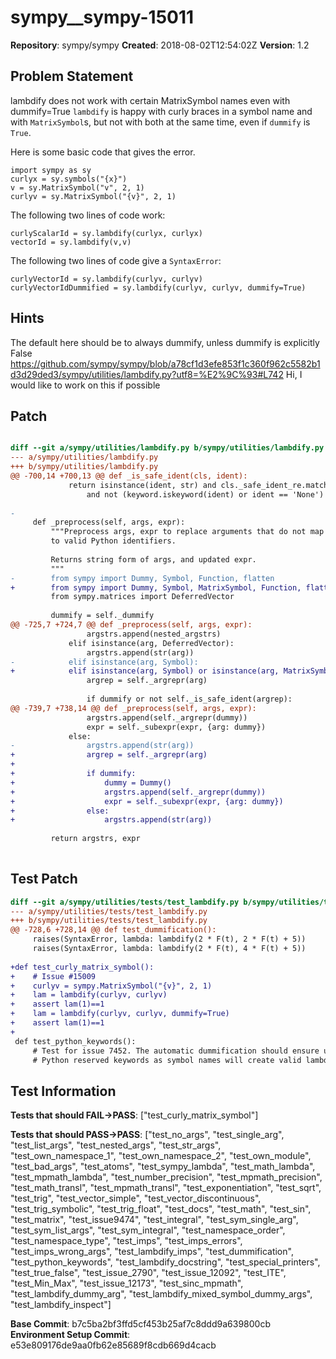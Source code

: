 # sympy__sympy-15011

**Repository**: sympy/sympy
**Created**: 2018-08-02T12:54:02Z
**Version**: 1.2

## Problem Statement

lambdify does not work with certain MatrixSymbol names even with dummify=True
`lambdify` is happy with curly braces in a symbol name and with `MatrixSymbol`s, but not with both at the same time, even if `dummify` is `True`.

Here is some basic code that gives the error.
```
import sympy as sy
curlyx = sy.symbols("{x}")
v = sy.MatrixSymbol("v", 2, 1)
curlyv = sy.MatrixSymbol("{v}", 2, 1)
```

The following two lines of code work:
```
curlyScalarId = sy.lambdify(curlyx, curlyx)
vectorId = sy.lambdify(v,v)
```

The following two lines of code give a `SyntaxError`:
```
curlyVectorId = sy.lambdify(curlyv, curlyv)
curlyVectorIdDummified = sy.lambdify(curlyv, curlyv, dummify=True)
```




## Hints

The default here should be to always dummify, unless dummify is explicitly False https://github.com/sympy/sympy/blob/a78cf1d3efe853f1c360f962c5582b1d3d29ded3/sympy/utilities/lambdify.py?utf8=%E2%9C%93#L742
Hi, I would like to work on this if possible

## Patch

```diff

diff --git a/sympy/utilities/lambdify.py b/sympy/utilities/lambdify.py
--- a/sympy/utilities/lambdify.py
+++ b/sympy/utilities/lambdify.py
@@ -700,14 +700,13 @@ def _is_safe_ident(cls, ident):
             return isinstance(ident, str) and cls._safe_ident_re.match(ident) \
                 and not (keyword.iskeyword(ident) or ident == 'None')
 
-
     def _preprocess(self, args, expr):
         """Preprocess args, expr to replace arguments that do not map
         to valid Python identifiers.
 
         Returns string form of args, and updated expr.
         """
-        from sympy import Dummy, Symbol, Function, flatten
+        from sympy import Dummy, Symbol, MatrixSymbol, Function, flatten
         from sympy.matrices import DeferredVector
 
         dummify = self._dummify
@@ -725,7 +724,7 @@ def _preprocess(self, args, expr):
                 argstrs.append(nested_argstrs)
             elif isinstance(arg, DeferredVector):
                 argstrs.append(str(arg))
-            elif isinstance(arg, Symbol):
+            elif isinstance(arg, Symbol) or isinstance(arg, MatrixSymbol):
                 argrep = self._argrepr(arg)
 
                 if dummify or not self._is_safe_ident(argrep):
@@ -739,7 +738,14 @@ def _preprocess(self, args, expr):
                 argstrs.append(self._argrepr(dummy))
                 expr = self._subexpr(expr, {arg: dummy})
             else:
-                argstrs.append(str(arg))
+                argrep = self._argrepr(arg)
+
+                if dummify:
+                    dummy = Dummy()
+                    argstrs.append(self._argrepr(dummy))
+                    expr = self._subexpr(expr, {arg: dummy})
+                else:
+                    argstrs.append(str(arg))
 
         return argstrs, expr
 


```

## Test Patch

```diff
diff --git a/sympy/utilities/tests/test_lambdify.py b/sympy/utilities/tests/test_lambdify.py
--- a/sympy/utilities/tests/test_lambdify.py
+++ b/sympy/utilities/tests/test_lambdify.py
@@ -728,6 +728,14 @@ def test_dummification():
     raises(SyntaxError, lambda: lambdify(2 * F(t), 2 * F(t) + 5))
     raises(SyntaxError, lambda: lambdify(2 * F(t), 4 * F(t) + 5))
 
+def test_curly_matrix_symbol():
+    # Issue #15009
+    curlyv = sympy.MatrixSymbol("{v}", 2, 1)
+    lam = lambdify(curlyv, curlyv)
+    assert lam(1)==1
+    lam = lambdify(curlyv, curlyv, dummify=True)
+    assert lam(1)==1
+
 def test_python_keywords():
     # Test for issue 7452. The automatic dummification should ensure use of
     # Python reserved keywords as symbol names will create valid lambda

```

## Test Information

**Tests that should FAIL→PASS**: ["test_curly_matrix_symbol"]

**Tests that should PASS→PASS**: ["test_no_args", "test_single_arg", "test_list_args", "test_nested_args", "test_str_args", "test_own_namespace_1", "test_own_namespace_2", "test_own_module", "test_bad_args", "test_atoms", "test_sympy_lambda", "test_math_lambda", "test_mpmath_lambda", "test_number_precision", "test_mpmath_precision", "test_math_transl", "test_mpmath_transl", "test_exponentiation", "test_sqrt", "test_trig", "test_vector_simple", "test_vector_discontinuous", "test_trig_symbolic", "test_trig_float", "test_docs", "test_math", "test_sin", "test_matrix", "test_issue9474", "test_integral", "test_sym_single_arg", "test_sym_list_args", "test_sym_integral", "test_namespace_order", "test_namespace_type", "test_imps", "test_imps_errors", "test_imps_wrong_args", "test_lambdify_imps", "test_dummification", "test_python_keywords", "test_lambdify_docstring", "test_special_printers", "test_true_false", "test_issue_2790", "test_issue_12092", "test_ITE", "test_Min_Max", "test_issue_12173", "test_sinc_mpmath", "test_lambdify_dummy_arg", "test_lambdify_mixed_symbol_dummy_args", "test_lambdify_inspect"]

**Base Commit**: b7c5ba2bf3ffd5cf453b25af7c8ddd9a639800cb
**Environment Setup Commit**: e53e809176de9aa0fb62e85689f8cdb669d4cacb
